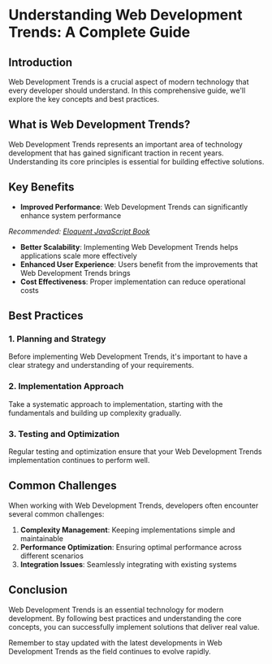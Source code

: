 # Understanding Web Development Trends: A Complete Guide

## Introduction

Web Development Trends is a crucial aspect of modern technology that every developer should understand. In this comprehensive guide, we'll explore the key concepts and best practices.

## What is Web Development Trends?

Web Development Trends represents an important area of technology development that has gained significant traction in recent years. Understanding its core principles is essential for building effective solutions.

## Key Benefits

- **Improved Performance**: Web Development Trends can significantly enhance system performance

*Recommended: <a href="https://amazon.com/dp/B07C3KLQWX?tag=aiblogcontent-20" target="_blank" rel="nofollow sponsored">Eloquent JavaScript Book</a>*

- **Better Scalability**: Implementing Web Development Trends helps applications scale more effectively  
- **Enhanced User Experience**: Users benefit from the improvements that Web Development Trends brings
- **Cost Effectiveness**: Proper implementation can reduce operational costs

## Best Practices

### 1. Planning and Strategy

Before implementing Web Development Trends, it's important to have a clear strategy and understanding of your requirements.

### 2. Implementation Approach

Take a systematic approach to implementation, starting with the fundamentals and building up complexity gradually.

### 3. Testing and Optimization

Regular testing and optimization ensure that your Web Development Trends implementation continues to perform well.

## Common Challenges

When working with Web Development Trends, developers often encounter several common challenges:

1. **Complexity Management**: Keeping implementations simple and maintainable
2. **Performance Optimization**: Ensuring optimal performance across different scenarios
3. **Integration Issues**: Seamlessly integrating with existing systems

## Conclusion

Web Development Trends is an essential technology for modern development. By following best practices and understanding the core concepts, you can successfully implement solutions that deliver real value.

Remember to stay updated with the latest developments in Web Development Trends as the field continues to evolve rapidly.